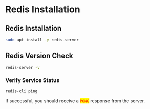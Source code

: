 # Redis Installation

## Redis Installation <a href="#redis-installation" id="redis-installation"></a>

```bash
sudo apt install -y redis-server
```

## Redis Version Check <a href="#redis-installation" id="redis-installation"></a>

```bash
redis-server -v
```

### Verify Service Status <a href="#verify-service-status" id="verify-service-status"></a>

```bash
redis-cli ping
```

If successful, you should receive a <mark style="color:red;">`PONG`</mark> response from the server.
